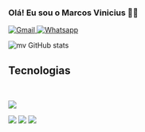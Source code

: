 ### Olá! Eu sou o Marcos Vinicius 👋🏼 
[![Gmail](https://img.shields.io/badge/Gmail-D14836?style=for-the-badge&logo=gmail&logoColor=white) ](https://mail.google/mvsampaio03@gmail.com) 
[![Whatsapp](https://img.shields.io/badge/WhatsApp-25D366?style=for-the-badge&logo=whatsapp&logoColor=white) ](https://wa.me/+5593984079245) 


![mv GitHub stats](https://github-readme-stats.vercel.app/api?username=mvsamp&show_icons=true&theme=dark)

## Tecnologias 

<div style="display: inline_block"><br/>
 <p align="left"><img src="http://img.shields.io/static/v1?label=STATUS&message=EM%20DESENVOLVIMENTO&color=GREEN&style=for-the-badge"/></p>
 <p align="left"><img src="https://img.shields.io/badge/HTML-239120?style=for-the-badge&logo=html5&logoColor=white"> <img src="https://img.shields.io/badge/CSS-239120?&style=for-the-badge&logo=css3&logoColor=white"/> <img src="https://img.shields.io/badge/PostgreSQL-316192?style=for-the-badge&logo=postgresql&logoColor=white"/></p>
</div>
